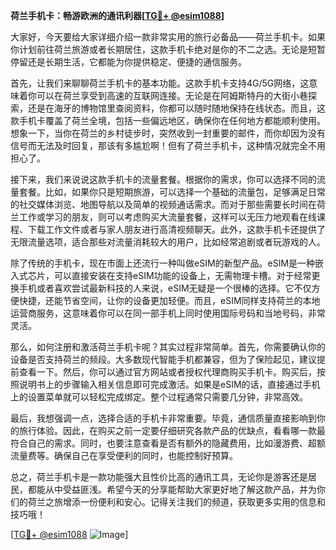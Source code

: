 **荷兰手机卡：畅游欧洲的通讯利器[[TG💪+ @esim1088](https://t.me/s/esim1088)]**

大家好，今天要给大家详细介绍一款非常实用的旅行必备品——荷兰手机卡。如果你计划前往荷兰旅游或者长期居住，这款手机卡绝对是你的不二之选。无论是短暂停留还是长期生活，它都能为你提供稳定、便捷的通信服务。

首先，让我们来聊聊荷兰手机卡的基本功能。这款手机卡支持4G/5G网络，这意味着你可以在荷兰享受到高速的互联网连接。无论是在阿姆斯特丹的大街小巷探索，还是在海牙的博物馆里查阅资料，你都可以随时随地保持在线状态。而且，这款手机卡覆盖了荷兰全境，包括一些偏远地区，确保你在任何地方都能顺利使用。想象一下，当你在荷兰的乡村徒步时，突然收到一封重要的邮件，而你却因为没有信号而无法及时回复，那该有多尴尬啊！但有了荷兰手机卡，这种情况就完全不用担心了。

接下来，我们来说说这款手机卡的流量套餐。根据你的需求，你可以选择不同的流量套餐。比如，如果你只是短期旅游，可以选择一个基础的流量包，足够满足日常的社交媒体浏览、地图导航以及简单的视频通话需求。而对于那些需要长时间在荷兰工作或学习的朋友，则可以考虑购买大流量套餐，这样可以无压力地观看在线课程、下载工作文件或者与家人朋友进行高清视频聊天。此外，这款手机卡还提供了无限流量选项，适合那些对流量消耗较大的用户，比如经常追剧或者玩游戏的人。

除了传统的手机卡，现在市面上还流行一种叫做eSIM的新型产品。eSIM是一种嵌入式芯片，可以直接安装在支持eSIM功能的设备上，无需物理卡槽。对于经常更换手机或者喜欢尝试最新科技的人来说，eSIM无疑是一个很棒的选择。它不仅方便快捷，还能节省空间，让你的设备更加轻便。而且，eSIM同样支持荷兰的本地运营商服务，这意味着你可以在同一部手机上同时使用国际号码和当地号码，非常灵活。

那么，如何注册和激活荷兰手机卡呢？其实过程非常简单。首先，你需要确认你的设备是否支持荷兰的频段。大多数现代智能手机都兼容，但为了保险起见，建议提前查看一下。然后，你可以通过官方网站或者授权代理商购买手机卡。购买后，按照说明书上的步骤输入相关信息即可完成激活。如果是eSIM的话，直接通过手机上的设置菜单就可以轻松完成绑定。整个过程通常只需要几分钟，非常高效。

最后，我想强调一点，选择合适的手机卡非常重要。毕竟，通信质量直接影响到你的旅行体验。因此，在购买之前一定要仔细研究各款产品的优缺点，看看哪一款最符合自己的需求。同时，也要注意查看是否有额外的隐藏费用，比如漫游费、超额流量费等。确保自己在享受便利的同时，也能控制好预算。

总之，荷兰手机卡是一款功能强大且性价比高的通讯工具，无论你是游客还是居民，都能从中受益匪浅。希望今天的分享能帮助大家更好地了解这款产品，并为你们的荷兰之旅增添一份便利和安心。记得关注我们的频道，获取更多实用的信息和技巧哦！

[[TG💪+ @esim1088](https://t.me/s/esim1088) ![Image](https://i.postimg.cc/4NQfJmqS/Snipaste-2025-05-13-00-14-12.png)]